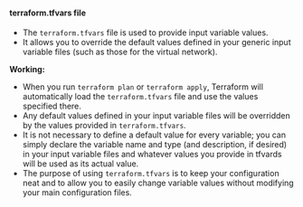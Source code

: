 #### terraform.tfvars file

- The `terraform.tfvars` file is used to provide input variable values.  
- It allows you to override the default values defined in your generic input variable files (such as those for the virtual network).

**Working:**

- When you run `terraform plan` or `terraform apply`, Terraform will automatically load the `terraform.tfvars` file and use the values specified there.
- Any default values defined in your input variable files will be overridden by the values provided in `terraform.tfvars`.
- It is not necessary to define a default value for every variable; you can simply declare the variable name and type (and description, if desired) in your input variable files and whatever values you provide in tfvards will be used as its actual value.
- The purpose of using `terraform.tfvars` is to keep your configuration neat and to allow you to easily change variable values without modifying your main configuration files.

